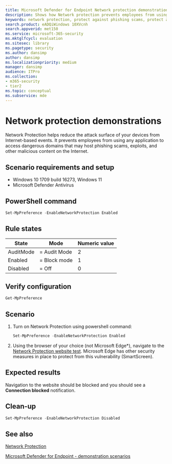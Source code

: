 ```yaml
---
title: Microsoft Defender for Endpoint Network protection demonstrations
description: Shows how Network protection prevents employees from using any application to access dangerous domains that may host phishing scams, exploits, and other malicious content on the Internet.
keywords: network protection, protect against phishing scams, protect against exploits, protect against malicious content, demonstration 
search.product: eADQiWindows 10XVcnh
search.appverid: met150
ms.service: microsoft-365-security
ms.mktglfcycl: evaluation
ms.sitesec: library
ms.pagetype: security
ms.author: dansimp
author: dansimp
ms.localizationpriority: medium
manager: dansimp
audience: ITPro
ms.collection: 
- m365-security
- tier2
ms.topic: conceptual
ms.subservice: mde
---
```


# Network protection demonstrations

Network Protection helps reduce the attack surface of your devices from Internet-based events. It prevents employees from using any application to access dangerous domains that may host phishing scams, exploits, and other malicious content on the Internet.

## Scenario requirements and setup

- Windows 10 1709 build 16273, Windows 11
- Microsoft Defender Antivirus

## PowerShell command

```powershell
Set-MpPreference -EnableNetworkProtection Enabled
```

## Rule states

|State|Mode|Numeric value|
|---|---|---|
|AuditMode|= Audit Mode|2|
|Enabled|= Block mode|1|
|Disabled|= Off|0|

## Verify configuration

```powershell
Get-MpPreference
```

## Scenario

1. Turn on Network Protection using powershell command:

   ```powershell
   Set-MpPreference -EnableNetworkProtection Enabled
   ```

2. Using the browser of your choice (not Microsoft Edge*), navigate to the [Network Protection website test](https://smartscreentestratings2.net/). Microsoft Edge has other security measures in place to protect from this vulnerability (SmartScreen).

## Expected results

Navigation to the website should be blocked and you should see a **Connection blocked** notification.

## Clean-up

```powershell
Set-MpPreference -EnableNetworkProtection Disabled
```

## See also

[Network Protection](network-protection.md)

[Microsoft Defender for Endpoint - demonstration scenarios](defender-endpoint-demonstrations.md)
